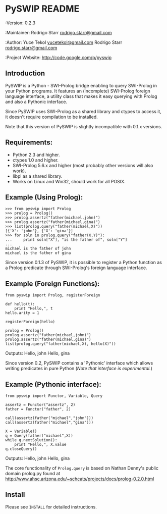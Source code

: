 PySWIP README
=============

:Version: 
    0.2.3

:Maintainer:
    Rodrigo Starr <rodrigo.starr@gmail.com>

:Author:
    Yuce Tekol <yucetekol@gmail.com>
    Rodrigo Starr <rodrigo.starr@gmail.com>

:Project Website:
   http://code.google.com/p/pyswip
    

Introduction
------------

PySWIP is a Python - SWI-Prolog bridge enabling to query SWI-Prolog in your
Python programs. It features an (incomplete) SWI-Prolog foreign language
interface, a utility class that makes it easy querying with Prolog and also a
Pythonic interface.

Since PySWIP uses SWI-Prolog as a shared library and ctypes to access it, it
doesn't require compilation to be installed.

Note that this version of PySWIP is slightly incompatible with 0.1.x versions.

Requirements:
-------------

* Python 2.3 and higher.
* ctypes 1.0 and higher.
* SWI-Prolog 5.6.x and higher (most probably other versions will also work).
* libpl as a shared library.
* Works on Linux and Win32, should work for all POSIX.

Example (Using Prolog):
-----------------------

    >>> from pyswip import Prolog
    >>> prolog = Prolog()
    >>> prolog.assertz("father(michael,john)")
    >>> prolog.assertz("father(michael,gina)")
    >>> list(prolog.query("father(michael,X)"))
    [{'X': 'john'}, {'X': 'gina'}]
    >>> for soln in prolog.query("father(X,Y)"):
    ...     print soln["X"], "is the father of", soln["Y"]
    ...
    michael is the father of john
    michael is the father of gina

Since version 0.1.3 of PySWIP, it is possible to register a Python function as a
Prolog predicate through SWI-Prolog's foreign language interface.

Example (Foreign Functions):
----------------------------
    
    from pyswip import Prolog, registerForeign

    def hello(t):
        print "Hello,", t
    hello.arity = 1

    registerForeign(hello)

    prolog = Prolog()
    prolog.assertz("father(michael,john)")
    prolog.assertz("father(michael,gina)")    
    list(prolog.query("father(michael,X), hello(X)"))

Outputs:
    Hello, john
    Hello, gina

Since version 0.2, PySWIP contains a 'Pythonic' interface which allows writing
predicates in pure Python (*Note that interface is experimental.*)

Example (Pythonic interface):
-----------------------------

    from pyswip import Functor, Variable, Query

    assertz = Functor("assertz", 2)
    father = Functor("father", 2)

    call(assertz(father("michael","john")))
    call(assertz(father("michael","gina")))

    X = Variable()
    q = Query(father("michael",X))
    while q.nextSolution():
        print "Hello,", X.value
    q.closeQuery()

Outputs:
    Hello, john
    Hello, gina

The core functionality of ``Prolog.query`` is based on Nathan Denny's public
domain prolog.py found at
http://www.ahsc.arizona.edu/~schcats/projects/docs/prolog-0.2.0.html

Install
-------

Please see ``INSTALL`` for detailed instructions.

